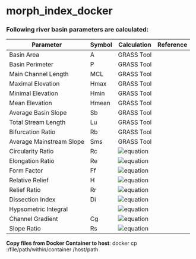 # morph_index_docker

### Following river basin parameters are calculated:

| Parameter | Symbol | Calculation | Reference |
| --- | --- | ---| --- |
| Basin Area | A | GRASS Tool | |
| Basin Perimeter | P | GRASS Tool | |
| Main Channel Length | MCL | GRASS Tool | |
| Maximal Elevation | Hmax | GRASS Tool | |
| Minimal Elevation | Hmin | GRASS Tool | |
| Mean Elevation | Hmean | GRASS Tool | |
| Average Basin Slope | Sb | GRASS Tool | |
| Total Stream Length | Lu | GRASS Tool | |
| Bifurcation Ratio | Rb | GRASS Tool | |
| Average Mainstream Slope | Sms | GRASS Tool | |
| Circularity Ratio | Rc | ![equation](https://latex.codecogs.com/gif.latex?\dpi{150}\frac{4\pi*A}{P^2}) | |
| Elongation Ratio | Re | ![equation](https://latex.codecogs.com/gif.latex?\dpi{150}\frac{2*\sqrt{A/\pi}}{MCL}) | |
| Form Factor | Ff | ![equation](https://latex.codecogs.com/gif.latex?\dpi{150}\frac{A}{MCL^2}) | |
| Relative Relief | H | ![equation](https://latex.codecogs.com/gif.latex?\dpi{150}Hmax-Hmin) | |
| Relief Ratio | Rr | ![equation](https://latex.codecogs.com/gif.latex?\dpi{150}\frac{H}{MCL}) | |
| Dissection Index | Di | ![equation](https://latex.codecogs.com/gif.latex?\dpi{150}\frac{H}{Hmax}) | |
| Hypsometric Integral | | ![equation](https://latex.codecogs.com/gif.latex?\dpi{150}\frac{Hmean-Hmin}{H}) | |
| Channel Gradient | Cg | ![equation](https://latex.codecogs.com/gif.latex?\dpi{150}\frac{H}{\frac{\pi}{2}*\frac{\frac{Lu}{Lu-1}}{Rb}}) | |
| Slope Ratio | Rs| ![equation](https://latex.codecogs.com/gif.latex?\dpi{150}\frac{Sms}{Sb}) | |


__Copy files from Docker Container to host__:
docker cp <container-id>:/file/path/within/container /host/path
